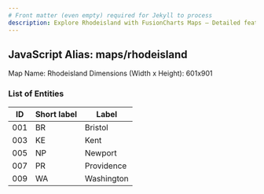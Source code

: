 ```yaml
---
# Front matter (even empty) required for Jekyll to process
description: Explore Rhodeisland with FusionCharts Maps – Detailed features for seamless integration. Try now & enhance your data visualization today! 
---
```


## JavaScript Alias: maps/rhodeisland

Map Name: Rhodeisland
Dimensions (Width x Height): 601x901





### List of Entities

ID | Short label | Label
---|---|---|
001|BR|Bristol
003|KE|Kent
005|NP|Newport
007|PR|Providence
009|WA|Washington

